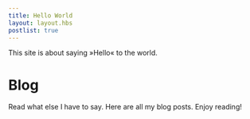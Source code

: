 ```yaml
---
title: Hello World
layout: layout.hbs
postlist: true
---
```


This site is about saying »Hello« to the world.
# Blog

Read what else I have to say. Here are all my blog posts. Enjoy reading!
